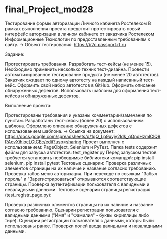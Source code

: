 # final_Project_mod28
Тестирование формы авторизации Личного кабинета Ростелеком
В рамках выполнения проекта предстоит протестировать новый 
интерфейс авторизации в личном кабинете от заказчика Ростелеком
Информационные Технологии по предоставленным требованиям к сайту.
→ Объект тестирования: https://b2c.passport.rt.ru

Задание:

Протестировать требования. Разработать тест-кейсы (не менее 15). 
Необходимо применить несколько техник тест-дизайна. Провести автоматизированное тестирование продукта (не менее 20 автотестов). 
Заказчик ожидает по одному автотесту на каждый написанный тест-кейс. 
Оформить свой набор автотестов в GitHub. Оформить описание обнаруженных дефектов. 
Использовать шаблоны для оформления тест-кейсов и обнаруженных дефектов.

Выполнение проекта:

Протестированы требования и указаны комментарии/замечания по пунктам.
Разработаны тест-кейсы (более 20) с использованием шаблона.
Оформлено описание обнаруженных дефектов с использованием шаблона.
→ Ссылка на документ: https://docs.google.com/spreadsheets/d/1gQ_Lp9uvjy2Idk_qQndHzmlClQ9RAovXihiocLGtCEc/edit?usp=sharing
Проект выполнен с использованием: PageObject, Selenium и PyTest.
Папка tests содержит файлы для запуска автотестов: test_register.py
Перед запуском тестов требуется установить необходимые библиотеки командой: 
pip install selenium, pip install pytest
Тестовые сценарии:
Проверка различных элементов страницы на их наличие и название согласно требованию. Проверка табов меню авторизация. При переходе по ссылкам "Забыл пороль" и "Зарегистрироваться" открываются соответствующие страницы. Проверка аутентификации пользователя с валидными и невалидными данными. Тестовые сценарии страницы регистрация (test_registr_page.py):

Проверка различных элементов страницы на их наличие и название согласно требованию. Сценарии регистрации пользователя с валидными данными ("Имя" и "Фамилия" - буквы кириллицы либо тире). Сценарии регистрации пользователя с данными, которы были использованы ранее. Проверки полей ввода валидными и невалидными данными.
